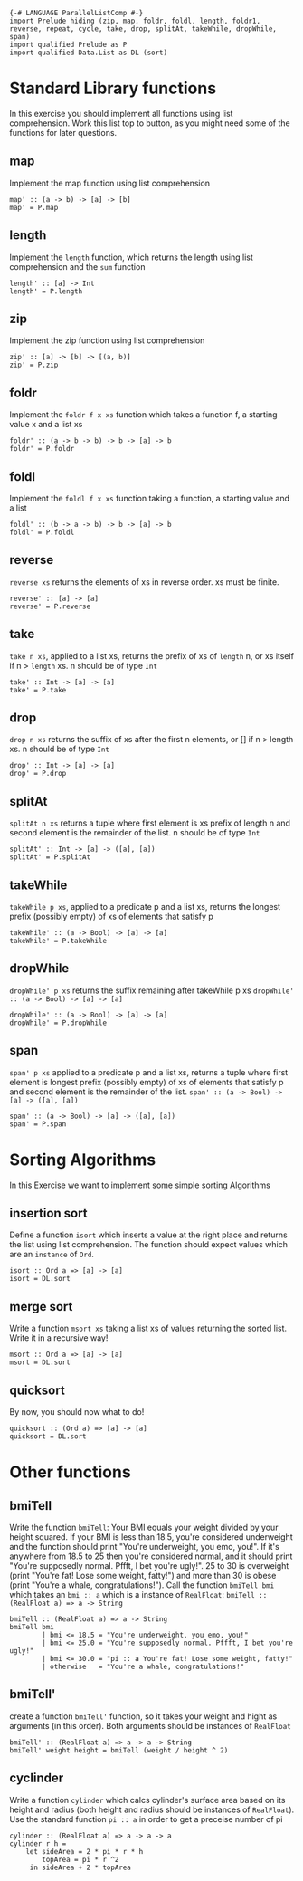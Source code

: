 ```
{-# LANGUAGE ParallelListComp #-}
import Prelude hiding (zip, map, foldr, foldl, length, foldr1, reverse, repeat, cycle, take, drop, splitAt, takeWhile, dropWhile, span)
import qualified Prelude as P
import qualified Data.List as DL (sort)
```

# Standard Library functions
In this exercise you should implement all functions using list comprehension. 
Work this list top to button, as you might need some of the functions for later questions.

## map
Implement the map function using list comprehension
```
map' :: (a -> b) -> [a] -> [b]
map' = P.map
```

## length
Implement the `length` function, which returns the length
using list comprehension and the `sum` function
```
length' :: [a] -> Int
length' = P.length 
```

## zip
Implement the zip function using list comprehension
```
zip' :: [a] -> [b] -> [(a, b)]
zip' = P.zip
```
## foldr
Implement the `foldr f x xs` function which takes a function f, a starting value x  and a list xs
```
foldr' :: (a -> b -> b) -> b -> [a] -> b
foldr' = P.foldr
```

## foldl
Implement the `foldl f x xs` function taking a function, a starting value and a list
```
foldl' :: (b -> a -> b) -> b -> [a] -> b 
foldl' = P.foldl
```

## reverse
`reverse xs` returns the elements of xs in reverse order. xs must be finite.
```
reverse' :: [a] -> [a] 
reverse' = P.reverse
```

## take
`take n xs`, applied to a list xs, returns the prefix of xs of `length` n, or xs itself if n > `length` xs.
n should be of type `Int`
```
take' :: Int -> [a] -> [a] 
take' = P.take
```

## drop 
`drop n xs` returns the suffix of xs after the first n elements, or [] if n > length xs. n should be of type `Int`
```
drop' :: Int -> [a] -> [a]
drop' = P.drop
```

## splitAt
`splitAt n xs` returns a tuple where first element is xs prefix of length n and second element is the remainder of the list. n should be of type `Int`
```
splitAt' :: Int -> [a] -> ([a], [a]) 
splitAt' = P.splitAt
```

## takeWhile
`takeWhile p xs`, applied to a predicate p and a list xs, returns the longest prefix (possibly empty) of xs of elements that satisfy p
```
takeWhile' :: (a -> Bool) -> [a] -> [a]
takeWhile' = P.takeWhile
```

## dropWhile
`dropWhile' p xs` returns the suffix remaining after takeWhile p xs
`dropWhile' :: (a -> Bool) -> [a] -> [a] `
```
dropWhile' :: (a -> Bool) -> [a] -> [a] 
dropWhile' = P.dropWhile
```

## span
`span' p xs` applied to a predicate p and a list xs, returns a tuple where first element is longest prefix (possibly empty) of xs of elements that satisfy p and second element is the remainder of the list.
`span' :: (a -> Bool) -> [a] -> ([a], [a])` 
```
span' :: (a -> Bool) -> [a] -> ([a], [a])
span' = P.span
```

# Sorting Algorithms
In this Exercise we want to implement some simple sorting 
Algorithms

## insertion sort
Define a function `isort` which inserts a value at the right place and returns the list using list comprehension. The function should expect values which are an `instance` of `Ord`.
``` 
isort :: Ord a => [a] -> [a]
isort = DL.sort
```

## merge sort
Write a function `msort xs` taking a list xs of values returning the sorted list. Write it in a recursive way!

```
msort :: Ord a => [a] -> [a]
msort = DL.sort
```

## quicksort
By now, you should now what to do!
```
quicksort :: (Ord a) => [a] -> [a]  
quicksort = DL.sort
``` 


# Other functions

## bmiTell
Write the function `bmiTell`:
Your BMI equals your weight divided by your height squared. If your BMI is less than 18.5, you're considered underweight and the function should print "You're underweight, you emo, you!". If it's anywhere from 18.5 to 25 then you're considered normal, and it should print "You're supposedly normal. Pffft, I bet you're ugly!". 25 to 30 is overweight (print "You're fat! Lose some weight, fatty!") and more than 30 is obese (print  "You're a whale, congratulations!"). Call the function `bmiTell bmi` which takes an `bmi :: a` which is a instance of `RealFloat`: 
`bmiTell :: (RealFloat a) => a -> String`
```
bmiTell :: (RealFloat a) => a -> String  
bmiTell bmi  
        | bmi <= 18.5 = "You're underweight, you emo, you!"  
        | bmi <= 25.0 = "You're supposedly normal. Pffft, I bet you're ugly!"  
        | bmi <= 30.0 = "pi :: a You're fat! Lose some weight, fatty!"  
        | otherwise   = "You're a whale, congratulations!"  
```

## bmiTell'
create a function `bmiTell'` function, so it takes your weight and hight as arguments (in this order). Both arguments should be instances of `RealFloat`
```
bmiTell' :: (RealFloat a) => a -> a -> String
bmiTell' weight height = bmiTell (weight / height ^ 2)
```

## cyclinder
Write a function `cylinder` which calcs cylinder's surface area based on its height and radius (both height and radius should be instances of `RealFloat`). Use the standard function `pi :: a` in order to get a preceise number of pi 
```
cylinder :: (RealFloat a) => a -> a -> a  
cylinder r h = 
    let sideArea = 2 * pi * r * h  
        topArea = pi * r ^2  
     in sideArea + 2 * topArea  
```
